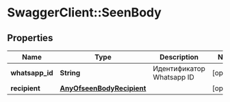 # SwaggerClient::SeenBody

## Properties
Name | Type | Description | Notes
------------ | ------------- | ------------- | -------------
**whatsapp_id** | **String** | Идентификатор Whatsapp ID | [optional] 
**recipient** | [**AnyOfseenBodyRecipient**](AnyOfseenBodyRecipient.md) |  | [optional] 

